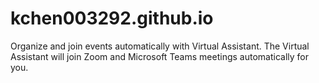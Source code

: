 # kchen003292.github.io
Organize and join events automatically with Virtual Assistant. The Virtual Assistant will join Zoom and Microsoft Teams meetings automatically for you.
